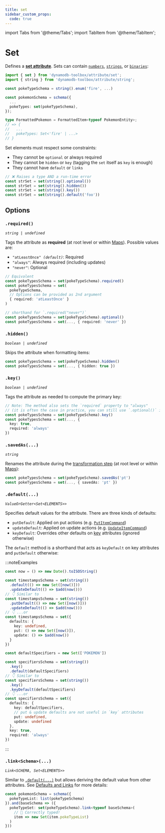 ```yaml
---
title: set
sidebar_custom_props:
  code: true
---
```


import Tabs from '@theme/Tabs';
import TabItem from '@theme/TabItem';

# Set

Defines a [**set attribute**](https://docs.aws.amazon.com/amazondynamodb/latest/developerguide/HowItWorks.NamingRulesDataTypes.html#HowItWorks.DataTypes). Sets can contain [`numbers`](./3-number.md), [`strings`](./4-string.md), or [`binaries`](./5-binary.md):

```ts
import { set } from 'dynamodb-toolbox/attribute/set';
import { string } from 'dynamodb-toolbox/attribute/string';

const pokeTypeSchema = string().enum('fire', ...)

const pokemonSchema = schema({
  ...
  pokeTypes: set(pokeTypeSchema),
});

type FormattedPokemon = FormattedItem<typeof PokemonEntity>;
// => {
//   ...
//   pokeTypes: Set<'fire' | ...>
// }
```

Set elements must respect some constraints:

- They cannot be `optional` or always required
- They cannot be `hidden` or `key` (tagging the `set` itself as `key` is enough)
- They cannot have `default` or `links`

```ts
// ❌ Raises a type AND a run-time error
const strSet = set(string().optional())
const strSet = set(string().hidden())
const strSet = set(string().key())
const strSet = set(string().default('foo'))
```

## Options

### `.required()`

<p style={{ marginTop: '-15px' }}><i><code>string | undefined</code></i></p>

Tags the attribute as **required** (at root level or within [Maps](./8-maps.md)). Possible values are:

- <code>"atLeastOnce" <i>(default)</i></code>: Required
- `"always"`: Always required (including updates)
- `"never"`: Optional

```ts
// Equivalent
const pokeTypesSchema = set(pokeTypeSchema).required()
const pokeTypesSchema = set(
  pokeTypeSchema,
  // Options can be provided as 2nd argument
  { required: 'atLeastOnce' }
)

// shorthand for `.required("never")`
const pokeTypesSchema = set(pokeTypeSchema).optional()
const pokeTypesSchema = set(..., { required: 'never' })
```

### `.hidden()`

<p style={{ marginTop: '-15px' }}><i><code>boolean | undefined</code></i></p>

Skips the attribute when formatting items:

```ts
const pokeTypesSchema = set(pokeTypeSchema).hidden()
const pokeTypesSchema = set(..., { hidden: true })
```

### `.key()`

<p style={{ marginTop: '-15px' }}><i><code>boolean | undefined</code></i></p>

Tags the attribute as needed to compute the primary key:

```ts
// Note: The method also sets the `required` property to "always"
// (it is often the case in practice, you can still use `.optional()` if needed)
const pokeTypesSchema = set(pokeTypeSchema).key()
const pokeTypesSchema = set(..., {
  key: true,
  required: 'always'
})
```

### `.savedAs(...)`

<p style={{ marginTop: '-15px' }}><i><code>string</code></i></p>

Renames the attribute during the [transformation step](../4-schemas/4-actions/1-parse.md) (at root level or within [Maps](./8-maps.md)):

```ts
const pokeTypesSchema = set(pokeTypeSchema).savedAs('pt')
const pokeTypesSchema = set(..., { savedAs: 'pt' })
```

### `.default(...)`

<p style={{ marginTop: '-15px' }}><i><code>ValueOrGetter&lt;Set&lt;ELEMENTS&gt;&gt;</code></i></p>

Specifies default values for the attribute. There are three kinds of defaults:

- `putDefault`: Applied on put actions (e.g. [`PutItemCommand`](../3-entities/3-actions/2-put-item/index.md))
- `updateDefault`: Applied on update actions (e.g. [`UpdateItemCommand`](../3-entities/3-actions/3-update-item/index.md))
- `keyDefault`: Overrides other defaults on [key](#key) attributes (ignored otherwise)

The `default` method is a shorthand that acts as `keyDefault` on key attributes and `putDefault` otherwise:

:::noteExamples

<Tabs>
<TabItem value="put-update" label="Put/Update">

```ts
const now = () => new Date().toISOString()

const timestampsSchema = set(string())
  .default(() => new Set([now()]))
  .updateDefault(() => $add(now()))
// 👇 Similar to
const timestampsSchema = set(string())
  .putDefault(() => new Set([now()]))
  .updateDefault(() => $add(now()))
// 👇 ...or
const timestampsSchema = set({
  defaults: {
    key: undefined,
    put: () => new Set([now()]),
    update: () => $add(now())
  }
})
```

</TabItem>
<TabItem value="key" label="Key">

```ts
const defaultSpecifiers = new Set(['POKEMON'])

const specifiersSchema = set(string())
  .key()
  .default(defaultSpecifiers)
// 👇 Similar to
const specifiersSchema = set(string())
  .key()
  .keyDefault(defaultSpecifiers)
// 👇 ...or
const specifiersSchema = set({
  defaults: {
    key: defaultSpecifiers,
    // put & update defaults are not useful in `key` attributes
    put: undefined,
    update: undefined
  },
  key: true,
  required: 'always'
})
```

</TabItem>
</Tabs>

:::

### `.link<Schema>(...)`

<p style={{ marginTop: '-15px' }}><i><code>Link&lt;SCHEMA, Set&lt;ELEMENTS&gt;&gt;</code></i></p>

Similar to [`.default(...)`](#default) but allows deriving the default value from other attributes. See [Defaults and Links](../4-schemas/3-defaults-and-links/index.md) for more details:

```ts
const pokemonSchema = schema({
  pokeTypeList: list(pokeTypeSchema)
}).and(baseSchema => ({
  pokeTypeSet: set(pokeTypeSchema).link<typeof baseSchema>(
    // 🙌 Correctly typed!
    item => new Set(item.pokeTypeList)
  )
}))
```

